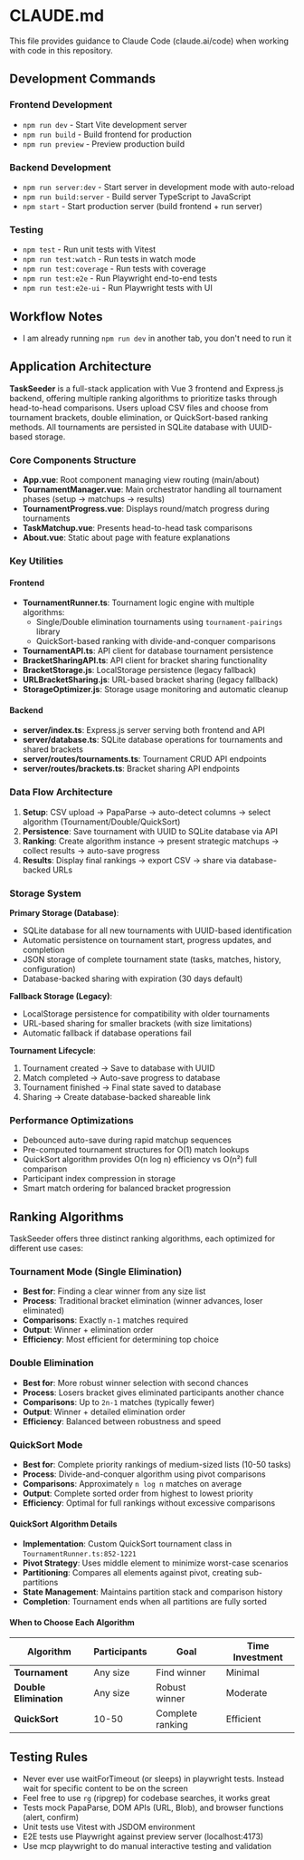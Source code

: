 # CLAUDE.md

This file provides guidance to Claude Code (claude.ai/code) when working with code in this repository.

## Development Commands

### Frontend Development
- `npm run dev` - Start Vite development server
- `npm run build` - Build frontend for production
- `npm run preview` - Preview production build

### Backend Development  
- `npm run server:dev` - Start server in development mode with auto-reload
- `npm run build:server` - Build server TypeScript to JavaScript
- `npm start` - Start production server (build frontend + run server)

### Testing
- `npm test` - Run unit tests with Vitest
- `npm run test:watch` - Run tests in watch mode
- `npm run test:coverage` - Run tests with coverage
- `npm run test:e2e` - Run Playwright end-to-end tests
- `npm run test:e2e-ui` - Run Playwright tests with UI

## Workflow Notes

- I am already running `npm run dev` in another tab, you don't need to run it

## Application Architecture

**TaskSeeder** is a full-stack application with Vue 3 frontend and Express.js backend, offering multiple ranking algorithms to prioritize tasks through head-to-head comparisons. Users upload CSV files and choose from tournament brackets, double elimination, or QuickSort-based ranking methods. All tournaments are persisted in SQLite database with UUID-based storage.

### Core Components Structure

- **App.vue**: Root component managing view routing (main/about)
- **TournamentManager.vue**: Main orchestrator handling all tournament phases (setup → matchups → results)
- **TournamentProgress.vue**: Displays round/match progress during tournaments
- **TaskMatchup.vue**: Presents head-to-head task comparisons
- **About.vue**: Static about page with feature explanations

### Key Utilities

#### Frontend
- **TournamentRunner.ts**: Tournament logic engine with multiple algorithms:
  - Single/Double elimination tournaments using `tournament-pairings` library
  - QuickSort-based ranking with divide-and-conquer comparisons
- **TournamentAPI.ts**: API client for database tournament persistence
- **BracketSharingAPI.ts**: API client for bracket sharing functionality
- **BracketStorage.js**: LocalStorage persistence (legacy fallback)
- **URLBracketSharing.js**: URL-based bracket sharing (legacy fallback)
- **StorageOptimizer.js**: Storage usage monitoring and automatic cleanup

#### Backend
- **server/index.ts**: Express.js server serving both frontend and API
- **server/database.ts**: SQLite database operations for tournaments and shared brackets
- **server/routes/tournaments.ts**: Tournament CRUD API endpoints
- **server/routes/brackets.ts**: Bracket sharing API endpoints

### Data Flow Architecture

1. **Setup**: CSV upload → PapaParse → auto-detect columns → select algorithm (Tournament/Double/QuickSort)
2. **Persistence**: Save tournament with UUID to SQLite database via API
3. **Ranking**: Create algorithm instance → present strategic matchups → collect results → auto-save progress
4. **Results**: Display final rankings → export CSV → share via database-backed URLs

### Storage System

**Primary Storage (Database)**:
- SQLite database for all new tournaments with UUID-based identification
- Automatic persistence on tournament start, progress updates, and completion
- JSON storage of complete tournament state (tasks, matches, history, configuration)
- Database-backed sharing with expiration (30 days default)

**Fallback Storage (Legacy)**:
- LocalStorage persistence for compatibility with older tournaments
- URL-based sharing for smaller brackets (with size limitations)
- Automatic fallback if database operations fail

**Tournament Lifecycle**:
1. Tournament created → Save to database with UUID
2. Match completed → Auto-save progress to database
3. Tournament finished → Final state saved to database
4. Sharing → Create database-backed shareable link

### Performance Optimizations

- Debounced auto-save during rapid matchup sequences
- Pre-computed tournament structures for O(1) match lookups
- QuickSort algorithm provides O(n log n) efficiency vs O(n²) full comparison
- Participant index compression in storage
- Smart match ordering for balanced bracket progression

## Ranking Algorithms

TaskSeeder offers three distinct ranking algorithms, each optimized for different use cases:

### Tournament Mode (Single Elimination)
- **Best for**: Finding a clear winner from any size list
- **Process**: Traditional bracket elimination (winner advances, loser eliminated)
- **Comparisons**: Exactly `n-1` matches required
- **Output**: Winner + elimination order
- **Efficiency**: Most efficient for determining top choice

### Double Elimination
- **Best for**: More robust winner selection with second chances
- **Process**: Losers bracket gives eliminated participants another chance
- **Comparisons**: Up to `2n-1` matches (typically fewer)
- **Output**: Winner + detailed elimination order
- **Efficiency**: Balanced between robustness and speed

### QuickSort Mode
- **Best for**: Complete priority rankings of medium-sized lists (10-50 tasks)
- **Process**: Divide-and-conquer algorithm using pivot comparisons
- **Comparisons**: Approximately `n log n` matches on average
- **Output**: Complete sorted order from highest to lowest priority
- **Efficiency**: Optimal for full rankings without excessive comparisons

#### QuickSort Algorithm Details
- **Implementation**: Custom QuickSort tournament class in `TournamentRunner.ts:852-1221`
- **Pivot Strategy**: Uses middle element to minimize worst-case scenarios
- **Partitioning**: Compares all elements against pivot, creating sub-partitions
- **State Management**: Maintains partition stack and comparison history
- **Completion**: Tournament ends when all partitions are fully sorted

#### When to Choose Each Algorithm
| Algorithm | Participants | Goal | Time Investment |
|-----------|-------------|------|-----------------|
| **Tournament** | Any size | Find winner | Minimal |
| **Double Elimination** | Any size | Robust winner | Moderate |
| **QuickSort** | 10-50 | Complete ranking | Efficient |

## Testing Rules

- Never ever use waitForTimeout (or sleeps) in playwright tests. Instead wait for specific content to be on the screen
- Feel free to use `rg` (ripgrep) for codebase searches, it works great
- Tests mock PapaParse, DOM APIs (URL, Blob), and browser functions (alert, confirm)
- Unit tests use Vitest with JSDOM environment
- E2E tests use Playwright against preview server (localhost:4173)
- Use mcp playwright to do manual interactive testing and validation
